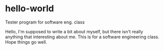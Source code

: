 # hello-world
Tester program for software eng. class

Hello,
I'm supposed to write a bit about myself, but there isn't really anything that interesting about me.
This is for a software engineering class. Hope things go well.
